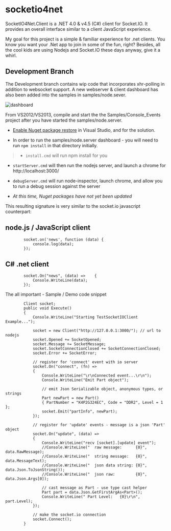 socketio4net
============

SocketIO4Net.Client is a .NET 4.0 &amp; v4.5 (C#) client for Socket.IO.  It provides an overall interface similar to a client JavaScript experience.

My goal for this project is a simple & familiar experience for .net clients.  You know you want your .Net app to join in some of the fun, right?  Besides, all the cool kids are using Nodejs and Socket.IO these days anyway, give it a whirl.

## Development Branch

The Development branch contains wip code that incorporates xhr-polling in addition to websocket support.  A new webserver & client dashboard has also been added into the samples in samples/node.sever.  

![dashboard](http://jstott.github.io/socketio4net/images/dashboard-550x335.jpg)

From VS2012/VS2013, compile and start the the Samples/Console_Events project after you have started the samples/node.server.  

* [Enable Nuget package restore](http://docs.nuget.org/docs/workflows/using-nuget-without-committing-packages) in Visual Studio, and for the solution.

* In order to run the samples/node.server dashboard - you will need to run `npm install` in that directory initially.
>* `install.cmd` will run npm install for you  

* `startServer.cmd` will then run the nodejs server, and launch a chrome for http://localhost:3000/
* `debugServer.cmd` will run node-inspector, launch chrome, and allow you to run a debug session against the server

* _At this time, Nuget packages have not yet been updated_

This resulting signature is very similar to the socket.io javascript counterpart:

## node.js / JavaScript client

			socket.on('news', function (data) {
				console.log(data);
			});

## C# .net client

			socket.On("news", (data) =>    {
				Console.WriteLine(data);
			});

The all important - Sample / Demo code snippet 

			Client socket;
			public void Execute()
			{
				Console.WriteLine("Starting TestSocketIOClient Example...");

				socket = new Client("http://127.0.0.1:3000/"); // url to nodejs 
				socket.Opened += SocketOpened;
				socket.Message += SocketMessage;
				socket.SocketConnectionClosed += SocketConnectionClosed;
				socket.Error += SocketError;
            
				// register for 'connect' event with io server
				socket.On("connect", (fn) =>
				{
					Console.WriteLine("\r\nConnected event...\r\n");
					Console.WriteLine("Emit Part object");

					// emit Json Serializable object, anonymous types, or strings
					Part newPart = new Part() 
					{ PartNumber = "K4P2G324EC", Code = "DDR2", Level = 1 };
					socket.Emit("partInfo", newPart);
				});

				// register for 'update' events - message is a json 'Part' object
				socket.On("update", (data) =>
				{
					Console.WriteLine("recv [socket].[update] event");
					//Console.WriteLine("  raw message:      {0}", data.RawMessage);
					//Console.WriteLine("  string message:   {0}", data.MessageText);
					//Console.WriteLine("  json data string: {0}", data.Json.ToJsonString());
					//Console.WriteLine("  json raw:         {0}", data.Json.Args[0]);
                
					// cast message as Part - use type cast helper
					Part part = data.Json.GetFirstArgAs<Part>();
					Console.WriteLine(" Part Level:   {0}\r\n", part.Level);
				});

				// make the socket.io connection
				socket.Connect();
			}


